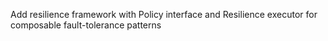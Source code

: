 Add resilience framework with Policy interface and Resilience executor for composable fault-tolerance patterns